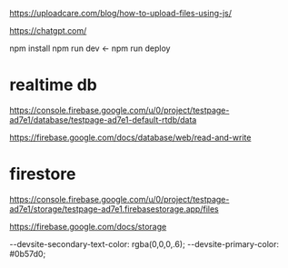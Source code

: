 https://uploadcare.com/blog/how-to-upload-files-using-js/

https://chatgpt.com/


npm install
npm run dev  <-
npm run deploy


# realtime db
https://console.firebase.google.com/u/0/project/testpage-ad7e1/database/testpage-ad7e1-default-rtdb/data

https://firebase.google.com/docs/database/web/read-and-write


# firestore
https://console.firebase.google.com/u/0/project/testpage-ad7e1/storage/testpage-ad7e1.firebasestorage.app/files

https://firebase.google.com/docs/storage


--devsite-secondary-text-color: rgba(0,0,0,.6);
--devsite-primary-color: #0b57d0;